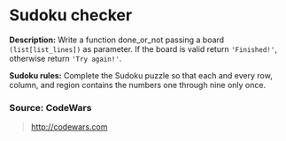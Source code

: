 # Sudoku checker

**Description:** Write a function done_or_not passing a board `(list[list_lines])` as parameter. If the board is valid return
`'Finished!'`, otherwise return `'Try again!'`.

**Sudoku rules:**
Complete the Sudoku puzzle so that each and every row, column, and region contains the numbers one through nine only once.


### Source: CodeWars
> http://codewars.com